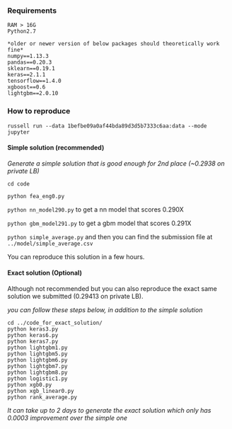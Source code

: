 ### Requirements
```
RAM > 16G
Python2.7

*older or newer version of below packages should theoretically work fine*
numpy==1.13.3
pandas==0.20.3
sklearn==0.19.1
keras==2.1.1
tensorflow==1.4.0
xgboost==0.6
lightgbm==2.0.10
```

### How to reproduce
```
russell run --data 1befbe09a0af44bda89d3d5b7333c6aa:data --mode jupyter 
```

#### Simple solution (recommended)

*Generate a simple solution that is good enough for 2nd place (~0.2938 on private LB)*

`cd code`

`python fea_eng0.py`

`python nn_model290.py` to get a nn model that scores 0.290X

`python gbm_model291.py` to get a gbm model that scores 0.291X

`python simple_average.py` and then you can find the submission file at `../model/simple_average.csv`

You can reproduce this solution in a few hours.

#### Exact solution (Optional)

Although not recommended but you can also reproduce the exact same solution we submitted (0.29413 on private LB).

*you can follow these steps below, in addition to the simple solution*

```
cd ../code_for_exact_solution/
python keras3.py
python keras6.py
python keras7.py
python lightgbm1.py
python lightgbm5.py
python lightgbm6.py
python lightgbm7.py
python lightgbm8.py
python logistic1.py
python xgb0.py
python xgb_linear0.py
python rank_average.py
```

*It can take up to 2 days to generate the exact solution which only has 0.0003 improvement over the simple one*
